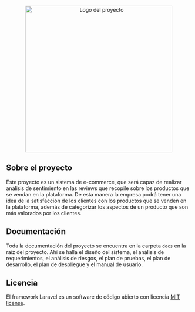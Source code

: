 <p align="center"><a href="https://laravel.com" target="_blank"><img src="" width="400" alt="Logo del proyecto"></a></p>

## Sobre el proyecto

Este proyecto es un sistema de e-commerce, que será capaz de realizar análisis de sentimiento en las reviews que recopile sobre los productos que se vendan en la plataforma.
De esta manera la empresa podrá tener una idea de la satisfacción de los clientes con los productos que se venden en la plataforma, además de categorizar los aspectos de un 
producto que son más valorados por los clientes.

<!-- - [Real-time event broadcasting](https://laravel.com/docs/broadcasting). -->

## Documentación

Toda la documentación del proyecto se encuentra en la carpeta `docs` en la raíz del proyecto.
Ahí se halla el diseño del sistema, el análisis de requerimientos, el análisis de riesgos, el plan de pruebas, el plan de desarrollo, el plan de despliegue y el manual de usuario.

## Licencia

El framework Laravel es un software de código abierto con licencia [MIT license](https://opensource.org/licenses/MIT).
<!-- En cuanto al proyecto, se encuentra bajo la licencia [Creative Commons Attribution-NonCommercial-ShareAlike 4.0 International](https://creativecommons.org/licenses/by-nc-sa/4.0/). -->

